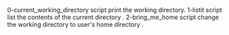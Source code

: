 0-current_working_directory  script print the working directory.
1-listit script list the contents of the current directory .
2-bring_me_home script change the working directory to user's home directory . 

